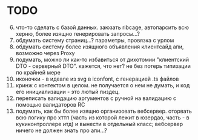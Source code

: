 # TODO

6. что-то сделать с базой данных. заюзать ribcage, автопарсить всю херню, более изящно генерировать запросы...?
7. обдумать систему страниц...? параметры, провязка с урлом
8. обдумать систему более изящного объявления клиентсайд апи, возможно через Proxy
11. подумать, можно ли как-то избавиться от дихотомии "клиентский DTO - серверный DTO". кажется, что нет? не без потерь типизации по крайней мере
14. иконочки - в идеале из svg в iconfont, с генерацией .ts файлов
20. кринж с контектом в целом. не получается о нем не думать, и код его инициализации - это лютый пиздец.
22. переписать валидацию аргументов с ручной на валидацию с помощью валидаторов RC
23. подумать, как бы более изящно организовать вебсервер. оторвать всю логику про хттп (часть из которой лежит в юзердао, часть - в кукиконтроллере итд) и вынести в отдельный класс; вебсервер ничего не должен знать про апи...?
